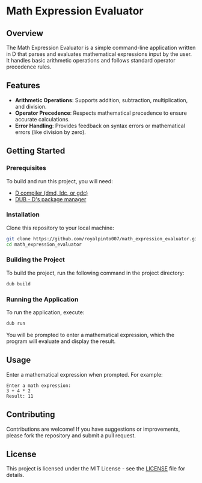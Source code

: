 # Math Expression Evaluator

## Overview

The Math Expression Evaluator is a simple command-line application written in D that parses and evaluates mathematical expressions input by the user. It handles basic arithmetic operations and follows standard operator precedence rules.

## Features

- **Arithmetic Operations**: Supports addition, subtraction, multiplication, and division.
- **Operator Precedence**: Respects mathematical precedence to ensure accurate calculations.
- **Error Handling**: Provides feedback on syntax errors or mathematical errors (like division by zero).

## Getting Started

### Prerequisites

To build and run this project, you will need:

- [D compiler (dmd, ldc, or gdc)](https://dlang.org/download.html)
- [DUB - D's package manager](https://code.dlang.org/getting_started)

### Installation

Clone this repository to your local machine:

```bash
git clone https://github.com/royalpinto007/math_expression_evaluator.git
cd math_expression_evaluator
```

### Building the Project

To build the project, run the following command in the project directory:

```bash
dub build
```

### Running the Application

To run the application, execute:

```bash
dub run
```

You will be prompted to enter a mathematical expression, which the program will evaluate and display the result.

## Usage

Enter a mathematical expression when prompted. For example:

```
Enter a math expression:
3 + 4 * 2
Result: 11
```

## Contributing

Contributions are welcome! If you have suggestions or improvements, please fork the repository and submit a pull request.

## License

This project is licensed under the MIT License - see the [LICENSE](LICENSE) file for details.
